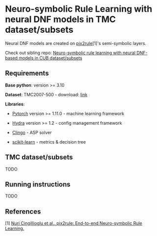 # Neuro-symbolic Rule Learning with neural DNF models in TMC dataset/subsets

Neural DNF models are created on
[pix2rule](https://github.com/nuric/pix2rule)[1]'s semi-symbolic layers.

Check out sibling repo: [Neuro-symbolic rule learning with neural DNF-based
models in CUB dataset/subsets](https://github.com/kittykg/neural-dnf-cub)

## Requirements

**Base python**: version >= 3.10

**Dataset**: TMC2007-500 - download:
[link](https://www.uco.es/kdis/mllresources/)

**Libraries**: 

* [Pytorch](https://pytorch.org/) version >= 1.11.0 - machine learning framework

* [Hydra](https://hydra.cc/) version >= 1.2 - config management framework

* [Clingo](https://potassco.org/clingo/) - ASP solver

* [scikit-learn](https://scikit-learn.org/stable/index.html) - metrics &
decision tree

## TMC dataset/subsets

TODO

## Running instructions

TODO

## References

[1] [Nuri Cingillioglu et al., pix2rule: End-to-end Neuro-symbolic Rule Learning.](https://arxiv.org/abs/2106.07487)
